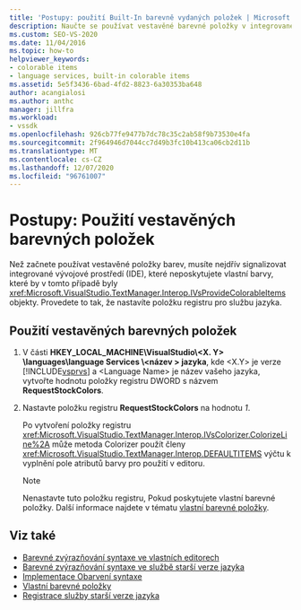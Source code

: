 ```yaml
---
title: 'Postupy: použití Built-In barevně vydaných položek | Microsoft Docs'
description: Naučte se používat vestavěné barevné položky v integrovaném vývojovém prostředí (IDE) sady Visual Studio pro vaši jazykovou službu.
ms.custom: SEO-VS-2020
ms.date: 11/04/2016
ms.topic: how-to
helpviewer_keywords:
- colorable items
- language services, built-in colorable items
ms.assetid: 5e5f3436-6bad-4fd2-8823-6a30353ba648
author: acangialosi
ms.author: anthc
manager: jillfra
ms.workload:
- vssdk
ms.openlocfilehash: 926cb77fe9477b7dc78c35c2ab58f9b73530e4fa
ms.sourcegitcommit: 2f964946d7044cc7d49b3fc10b413ca06cb2d11b
ms.translationtype: MT
ms.contentlocale: cs-CZ
ms.lasthandoff: 12/07/2020
ms.locfileid: "96761007"
---
```

# <a name="how-to-use-built-in-colorable-items"></a>Postupy: Použití vestavěných barevných položek
Než začnete používat vestavěné položky barev, musíte nejdřív signalizovat integrované vývojové prostředí (IDE), které neposkytujete vlastní barvy, které by v tomto případě byly <xref:Microsoft.VisualStudio.TextManager.Interop.IVsProvideColorableItems> objekty. Provedete to tak, že nastavíte položku registru pro službu jazyka.

## <a name="to-use-built-in-colorable-items"></a>Použití vestavěných barevných položek

1. V části **HKEY_LOCAL_MACHINE\VisualStudio\\<X. Y> \languages\language Services \\<název \> jazyka**, kde \<X.Y> je verze [!INCLUDE[vsprvs](../../code-quality/includes/vsprvs_md.md)] a \<Language Name> je název vašeho jazyka, vytvořte hodnotu položky registru DWORD s názvem **RequestStockColors**.

2. Nastavte položku registru **RequestStockColors** na hodnotu *1*.

    Po vytvoření položky registru <xref:Microsoft.VisualStudio.TextManager.Interop.IVsColorizer.ColorizeLine%2A> může metoda Colorizer použít členy <xref:Microsoft.VisualStudio.TextManager.Interop.DEFAULTITEMS> výčtu k vyplnění pole atributů barvy pro použití v editoru.

   > [!NOTE]
   > Nenastavte tuto položku registru, Pokud poskytujete vlastní barevné položky. Další informace najdete v tématu [vlastní barevné položky](../../extensibility/internals/custom-colorable-items.md).

## <a name="see-also"></a>Viz také
- [Barevné zvýrazňování syntaxe ve vlastních editorech](../../extensibility/syntax-coloring-in-custom-editors.md)
- [Barevné zvýrazňování syntaxe ve službě starší verze jazyka](../../extensibility/internals/syntax-coloring-in-a-legacy-language-service.md)
- [Implementace Obarvení syntaxe](../../extensibility/internals/implementing-syntax-coloring.md)
- [Vlastní barevné položky](../../extensibility/internals/custom-colorable-items.md)
- [Registrace služby starší verze jazyka](../../extensibility/internals/registering-a-legacy-language-service2.md)
